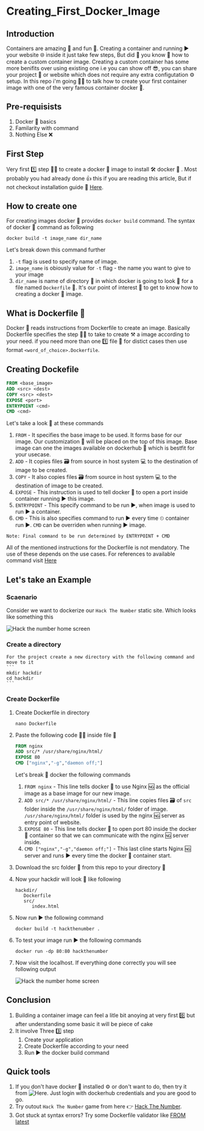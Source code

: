 # Creating_First_Docker_Image
## Introduction

  Containers are amazing 🤩 and fun 🎉. Creating a container and running ▶ your website 🌐 inside it just take few steps, But did 🤔 you know 🧠 how to create a custom container image. Creating a custom container has some more benifits over using existing one i.e you can show off 😎, you can share your project 📁 or website which does not require any extra configutation ⚙ setup. In this repo i'm going 🏃‍♂️ to talk how to create your first container image with one  of the very famous container docker 🐳.  
  
## Pre-requisists
1. Docker 🐳 basics 
2. Familarity with command 
3. Nothing Else ❌

## First Step
  
  Very first 1️⃣ step 🚶‍♀️ to create a docker 🐳 image to install 🛠 docker 🐳 . Most probably you had already done 👍 this if you are reading this article, But if not checkout installation guide 📖 [Here](https://docs.docker.com/engine/install).
  
## How to create one

  For creating images docker 🐳 provides `docker build` command. The syntax of docker 🐳 command as following
  
  ```
  docker build -t image_name dir_name
  ```
  
  Let's break down this command further
  
   1. `-t` flag is used to specify name of image.
   2. `image_name` is obiously value for `-t` flag - the name you want to give to your image
   3. `dir_name` is name of directory 📁 in which docker is going to look 👀 for a file named `Dockerfile` 🤔. It's our point of interest 🤔 to get to know how to creating a docker 🐳 image.
   
## What is Dockerfile 🤔

  Docker 🐳 reads instructions from Dockerfile to create an image. Basically Dockerfile specifies the step 🚶‍♂️ to take to create ⚒ a image according to your need.
  if you need more than one 1️⃣ file 📄 for distict cases then use format `<word_of_choice>.Dockerfile`.
 
## Creating Dockefile
 
 ```Dockerfile
 FROM <base_image>
 ADD <src> <dest>
 COPY <src> <dest>
 EXPOSE <port>
 ENTRYPOINT <cmd>
 CMD <cmd>
 ```
 
 Let's take a look 👀 at these commands
 1. `FROM` - It specifies the base image to be used. It forms base for our image. Our customization 🔧 will be placed on the top of this image. Base image can one the images available on dockerhub 🐳 which is bestfit for your usecase.
 2. `ADD` - It copies files 🗃 from source in host system 💻 to the destination of image to be created.
 3. `COPY` - It also copies files 🗃 from source in host system 💻 to the destination of image to be created.
 4. `EXPOSE` - This instruction is used to tell docker 🐳 to open a port inside container running ▶ this image.
 4. `ENTRYPOINT` - This specify command to be run ▶, when image is used to run ▶ a container.
 5. `CMD` - This is also specifies command to run ▶ every time ⏲ container run ▶. `CMD` can be overriden when running ▶ image.
 
   ```
   Note: Final command to be run determined by ENTRYPOINT + CMD
   ```
 All of the mentioned instructions for the Dockerfile is not mendatory. The use of these depends on the use cases. For references to available command visit [Here](https://docs.docker.com/engine/reference/builder/)
 
## Let's take an Example
  ### Scaenario
   Consider we want to dockerize our `Hack The Number` static site. Which looks like something this
   
   ![Hack the number home screen](https://user-images.githubusercontent.com/61611561/202146123-80da9007-d472-48ce-ad0c-de3eab997eab.png)
   
   ### Create a directory
    
    For the project create a new directory with the following command and move to it 
    ```
    mkdir hackdir
    cd hackdir
    ```
    
  ### Create Dockerfile
  
   1. Create Dockerfile in directory
  
       ```
       nano Dockerfile
       ```
       
   2. Paste the following code 👩‍💻 inside file 📄
    
       ```Dockerfile
       FROM nginx
       ADD src/* /usr/share/nginx/html/
       EXPOSE 80
       CMD ["nginx","-g","daemon off;"]
       ```
      Let's break 🔨 docker the following commands
        1. `FROM nginx` - This line tells docker 🐳 to use Nginx 🆖 as the official image as a base image for our new image.
        2. `ADD src/* /usr/share/nginx/html/` - This line copies files 🗃 of `src` folder inside the `/usr/share/nginx/html/` folder of image. `/usr/share/nginx/html/` folder is used by the nginx 🆖 server as entry point of website.
        3. ```EXPOSE 80``` - This line tells docker 🐳 to open port 80 inside the docker 🐳 container so that we can communicate with the nginx 🆖 server inside.
        4. ```CMD ["nginx","-g","daemon off;"]``` - This last cline starts Nginx 🆖 server and runs ▶ every time the docker 🐳 container start.
       
   3. Download the src folder 📂 from this repo to your directory 📁
   4. Now your hackdir will look 👀 like following
      
      ```
      hackdir/
         Dockerfile
         src/
            index.html
      ```
      
   6. Now run ▶ the following command
   
      ```
      docker build -t hackthenumber .
      ```
      
   5. To test your image run ▶ the following commands
   
      ```
      docker run -dp 80:80 hackthenumber
      ```
      
   6. Now visit the localhost. If everything done correctly you will see following output 
   
      ![Hack the number home screen](https://user-images.githubusercontent.com/61611561/202146123-80da9007-d472-48ce-ad0c-de3eab997eab.png)
      
## Conclusion 
   1. Building a container image can feel a litle bit anoying at very first 0️⃣ but after understanding some basic it will be piece of cake 
   2. It involve Three 3️⃣ step
      1. Create your application
      2. Create Dockerfile according to your need
      3. Run ▶ the docker build command

## Quick tools
 
 1. If you don't have docker 🐳 installed ⚙ or don't want to do, then try it from ![Here](https://labs.play-with-docker.com/). Just login with dockerhub credentials and you are good to go.
 2. Try outout `Hack The Number` game from here 👉 [Hack The Number](src/index.html).
 3. Got stuck at syntax errors? Try some Dockerfile validator like [FROM latest](https://www.fromlatest.io/)
     


